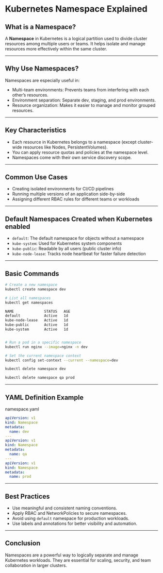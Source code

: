 # Kubernetes Namespace Explained

## What is a Namespace?

A **Namespace** in Kubernetes is a logical partition used to divide cluster resources among multiple users or teams. It helps isolate and manage resources more effectively within the same cluster.

---

## Why Use Namespaces?

Namespaces are especially useful in:

- Multi-team environments: Prevents teams from interfering with each other’s resources.
- Environment separation: Separate dev, staging, and prod environments.
- Resource organization: Makes it easier to manage and monitor grouped resources.

---

## Key Characteristics

- Each resource in Kubernetes belongs to a namespace (except cluster-wide resources like Nodes, PersistentVolumes).
- You can apply resource quotas and policies at the namespace level.
- Namespaces come with their own service discovery scope.

---

## Common Use Cases

- Creating isolated environments for CI/CD pipelines
- Running multiple versions of an application side-by-side
- Assigning different RBAC rules for different teams or workloads

---

## Default Namespaces Created when Kubernetes enabled

- `default`: The default namespace for objects without a namespace
- `kube-system`: Used for Kubernetes system components
- `kube-public`: Readable by all users (public cluster info)
- `kube-node-lease`: Tracks node heartbeat for faster failure detection

---

## Basic Commands

```sh
# Create a new namespace
kubectl create namespace dev

# List all namespaces
kubectl get namespaces

NAME              STATUS   AGE
default           Active   1d
kube-node-lease   Active   1d
kube-public       Active   1d
kube-system       Active   1d


# Run a pod in a specific namespace
kubectl run nginx --image=nginx -n dev

# Set the current namespace context
kubectl config set-context --current --namespace=dev

kubectl delete namespace dev

kubectl delete namespace qa prod
```

---

## YAML Definition Example

namespace.yaml
```yaml
apiVersion: v1
kind: Namespace
metadata:
  name: dev
---
apiVersion: v1
kind: Namespace
metadata:
  name: qa
---
apiVersion: v1
kind: Namespace
metadata:
  name: prod
```

---

## Best Practices

- Use meaningful and consistent naming conventions.
- Apply RBAC and NetworkPolicies to secure namespaces.
- Avoid using `default` namespace for production workloads.
- Use labels and annotations for better visibility and automation.

---

## Conclusion

Namespaces are a powerful way to logically separate and manage Kubernetes workloads. They are essential for scaling, security, and team collaboration in larger clusters.

